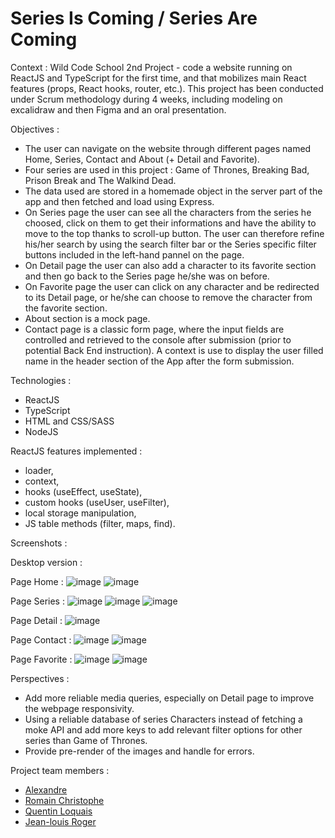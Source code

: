 # Series Is Coming / Series Are Coming

Context : Wild Code School 2nd Project - code a website running on ReactJS and TypeScript for the first time, and that mobilizes main React features (props, React hooks, router, etc.).
This project has been conducted under Scrum methodology during 4 weeks, including modeling on excalidraw and then Figma and an oral presentation. 

Objectives : 
- The user can navigate on the website through different pages named Home, Series, Contact and About (+ Detail and Favorite).
- Four series are used in this project : Game of Thrones, Breaking Bad, Prison Break and The Walkind Dead.
- The data used are stored in a homemade object in the server part of the app and then fetched and load using Express.
- On Series page the user can see all the characters from the series he choosed, click on them to get their informations and have the ability to move to the top thanks to scroll-up button. The user can therefore refine his/her search by using the search filter bar or the Series specific filter buttons included in the left-hand pannel on the page.
- On Detail page the user can also add a character to its favorite section and then go back to the Series page he/she was on before.
- On Favorite page the user can click on any character and be redirected to its Detail page, or he/she can choose to remove the character from the favorite section.
- About section is a mock page.
- Contact page is a classic form page, where the input fields are controlled and retrieved to the console after submission (prior to potential Back End instruction). A context is use to display the user filled name in the header section of the App after the form submission.

Technologies : 
- ReactJS
- TypeScript
- HTML and CSS/SASS
- NodeJS

ReactJS features implemented :
- loader,
- context,
- hooks (useEffect, useState),
- custom hooks (useUser, useFilter),
- local storage manipulation,
- JS table methods (filter, maps, find).

Screenshots :

Desktop version :

Page Home : 
![image](https://github.com/user-attachments/assets/52b4b58e-7b2a-4b08-9bd9-56a8c9e7f109)
![image](https://github.com/user-attachments/assets/ae6a1319-c035-4530-a1ac-de2d6d5d0074)

Page Series : 
![image](https://github.com/user-attachments/assets/57d018bc-973c-4334-993c-920931b24aad)
![image](https://github.com/user-attachments/assets/0721c3ba-c27c-47f8-8eb3-32e75fe16c7e)
![image](https://github.com/user-attachments/assets/d8ad30c1-8772-42a4-a6e6-dc9ddde1505b)

Page Detail : 
![image](https://github.com/user-attachments/assets/a6b689e5-035f-4caf-a099-279b508ae35a)


Page Contact : 
![image](https://github.com/user-attachments/assets/7f3f3651-33d1-46ae-b52d-47fef6c1a79a)
![image](https://github.com/user-attachments/assets/e42a26b9-8d71-48ef-9df5-7e3dae3f21bf)

Page Favorite : 
![image](https://github.com/user-attachments/assets/2a2da291-2779-4949-9423-040383d9c0bc)
![image](https://github.com/user-attachments/assets/9b6f722d-a73e-4f54-923b-1b845232861a)

Perspectives : 
- Add more reliable media queries, especially on Detail page to improve the webpage responsivity.
- Using a reliable database of series Characters instead of fetching a moke API and add more keys to add relevant filter options for other series than Game of Thrones.
- Provide pre-render of the images and handle for errors.

Project team members : 
- <a href="https://github.com/FAlex357">Alexandre</a>
- <a href="https://github.com/Romain-Christophe">Romain Christophe</a>
- <a href="https://github.com/quentinlqs">Quentin Loquais</a>
- <a href="https://github.com/JLRWOLF44">Jean-louis Roger</a>
